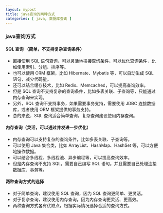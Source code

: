 ```yaml
---
layout: mypost
title: java查询的两种方式
categories: [ java, 数据库查询 ]
---
```


### java查询方式

#### SQL 查询 （简单，不支持复杂查询条件）

- 直接使用 SQL 语句查询，可以灵活地拼接查询条件，可以优化查询条件，比如使用索引、分组、排序等。
- 也可以使用 ORM 框架，比如 Hibernate、Mybatis 等，可以自动生成 SQL 语句，减少代码量。
- 还可以结合缓存技术，比如 Redis、Memcached，可以提高查询效率。
- 但是 SQL 查询不支持复杂的查询条件，比如多表关联、子查询等，只能通过内存查询来实现。
- 另外，SQL 查询不支持事务，如果需要事务支持，需要使用 JDBC 连接数据库，或者使用 ORM 框架提供的事务支持。
- 总的来说，SQL 查询适合简单查询，复杂查询建议使用内存查询。

#### 内存查询（灵活，可以通过并发进一步优化）

- 内存查询可以支持复杂的查询条件，比如多表关联、子查询等。
- 可以使用 Java 集合类，比如 ArrayList、HashMap、HashSet 等，可以方便地操作数据。
- 可以结合多线程、多线程池、异步编程等，可以提高查询效率。
- 但是内存查询不支持 SQL，需要自己编写 SQL 语句，并且需要自己处理连接数据库、事务等。

#### 两种查询方式的选择

- 对于简单查询，建议使用 SQL 查询，因为 SQL 查询更简单、更灵活。
- 对于复杂查询，建议使用内存查询，因为内存查询更灵活、更高效。
- 两种查询方式各有优缺点，根据实际情况选择合适的查询方式。
